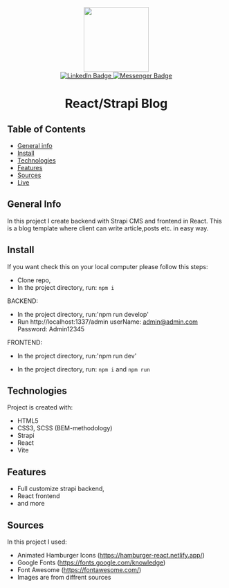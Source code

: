 <div align="center">
  <img src="https://media4.giphy.com/media/M9kgjEsLG6LMbYC9dl/giphy.gif?cid=ecf05e47lhf5yvp8z16kerd354beyo5e6fxfuk0mftzb1212&rid=giphy.gif&ct=g" width="150"/>
  <div id="badges">
  <a href="https://www.linkedin.com/in/marek-gacek">
    <img src="https://img.shields.io/badge/LinkedIn-blue?style=for-the-badge&logo=linkedin&logoColor=white" alt="LinkedIn Badge"/>
  </a>
    <a href="https://m.me/marek.gacek.9465">
    <img src="https://img.shields.io/badge/Messenger-white?style=for-the-badge&logo=messenger&logoColor=blue" alt="Messenger Badge"/>
  </a> 
  </div>



# React/Strapi Blog

<div align="left">

## Table of Contents
* [General info](#general-info)
* [Install](#install)
* [Technologies](#technologies)
* [Features](#features)
* [Sources](#sources)
* [Live](#live)

## General Info
In this project I create backend with Strapi CMS and frontend in React. This is a blog template where client can write article,posts etc. in easy way.

## Install
If you want check this on your local computer please follow this steps:

* Clone repo,
* In the project directory, run: `npm i`

BACKEND:
* In the project directory, run:'npm run develop'
* Run http://localhost:1337/admin
userName: admin@admin.com
Password: Admin12345

FRONTEND:
* In the project directory, run:'npm run dev'

* In the project directory, run: `npm i` and  `npm run`


## Technologies
Project is created with:
* HTML5
* CSS3, SCSS (BEM-methodology)
* Strapi
* React
* Vite

## Features

* Full customize strapi backend,
* React frontend
* and more

## Sources
In this project I used:

* Animated Hamburger Icons (https://hamburger-react.netlify.app/)
* Google Fonts (https://fonts.google.com/knowledge)
* Font Awesome (https://fontawesome.com/)
* Images are from diffrent sources


</div>

